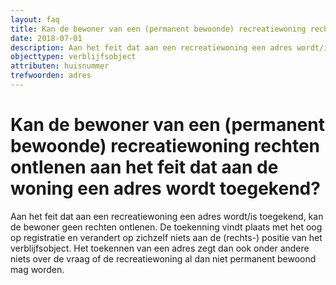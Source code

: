 ```yaml
---
layout: faq
title: Kan de bewoner van een (permanent bewoonde) recreatiewoning rechten ontlenen aan het feit dat aan de woning een adres wordt toegekend?
date: 2018-07-01
description: Aan het feit dat aan een recreatiewoning een adres wordt/is toegekend, kan de bewoner geen rechten ontlenen.
objecttypen: verblijfsobject
attributen: huisnummer
trefwoorden: adres
---
```


# Kan de bewoner van een (permanent bewoonde) recreatiewoning rechten ontlenen aan het feit dat aan de woning een adres wordt toegekend?

Aan het feit dat aan een recreatiewoning een adres wordt/is toegekend, kan de bewoner geen rechten ontlenen. De toekenning vindt plaats met het oog op registratie en verandert op zichzelf niets aan de (rechts-) positie van het verblijfsobject. Het toekennen van een adres zegt dan ook onder andere niets over de vraag of de recreatiewoning al dan niet permanent bewoond mag worden.
